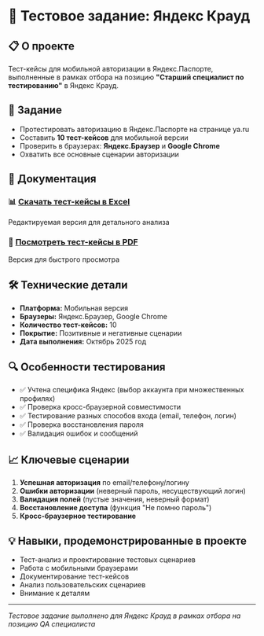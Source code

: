 # 🧪 Тестовое задание: Яндекс Крауд

## 📋 О проекте
Тест-кейсы для мобильной авторизации в Яндекс.Паспорте, выполненные в рамках отбора на позицию **"Старший специалист по тестированию"** в Яндекс Крауд.

## 🎯 Задание
- Протестировать авторизацию в Яндекс.Паспорте на странице ya.ru
- Составить **10 тест-кейсов** для мобильной версии
- Проверить в браузерах: **Яндекс.Браузер** и **Google Chrome**
- Охватить все основные сценарии авторизации

## 📁 Документация

### 📊 [Скачать тест-кейсы в Excel](test-cases.xlsx)
Редактируемая версия для детального анализа

### 📄 [Посмотреть тест-кейсы в PDF](test-cases.pdf)  
Версия для быстрого просмотра

## 🛠 Технические детали
- **Платформа:** Мобильная версия
- **Браузеры:** Яндекс.Браузер, Google Chrome
- **Количество тест-кейсов:** 10
- **Покрытие:** Позитивные и негативные сценарии
- **Дата выполнения:** Октябрь 2025 год

## 🔍 Особенности тестирования
- ✅ Учтена специфика Яндекс (выбор аккаунта при множественных профилях)
- ✅ Проверка кросс-браузерной совместимости  
- ✅ Тестирование разных способов входа (email, телефон, логин)
- ✅ Проверка восстановления пароля
- ✅ Валидация ошибок и сообщений

## 📈 Ключевые сценарии
1. **Успешная авторизация** по email/телефону/логину
2. **Ошибки авторизации** (неверный пароль, несуществующий логин)
3. **Валидация полей** (пустые значения, неверный формат)
4. **Восстановление доступа** (функция "Не помню пароль")
5. **Кросс-браузерное тестирование**

## 💡 Навыки, продемонстрированные в проекте
- Тест-анализ и проектирование тестовых сценариев
- Работа с мобильными браузерами
- Документирование тест-кейсов
- Анализ пользовательских сценариев
- Внимание к деталям

---

*Тестовое задание выполнено для Яндекс Крауд в рамках отбора на позицию QA специалиста*
